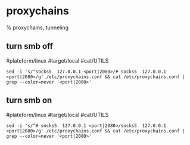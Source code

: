 # proxychains

% proxychains, tunneling

## turn smb off
#plateform/linux #target/local #cat/UTILS
```
sed -i 's/^socks5  127.0.0.1 <port|2080>/# socks5  127.0.0.1 <port|2080>/g' /etc/proxychains.conf && cat /etc/proxychains.conf | grep --color=never '<port|2080>'
```


## turn smb on
#plateform/linux #target/local #cat/UTILS
```
sed -i 's/^# socks5  127.0.0.1 <port|2080>/socks5  127.0.0.1 <port|2080>/g' /etc/proxychains.conf && cat /etc/proxychains.conf | grep --color=never '<port|2080>'
```